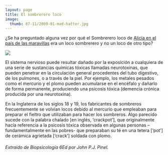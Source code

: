 ```yaml
---
layout: page
title: El sombrerero loco
image:
  thumb: 07-11/2009-01-mad-hatter.jpg
---
```


<p>¿Se ha preguntado alguna vez por qué el Sombrerero loco de <a href="http://es.wikipedia.org/wiki/Alicia_en_el_Pa&iacute;s_de_las_Maravillas" target="_blank">Alicia en el país de las maravillas</a> era un loco sombrerero y no un loco de otro tipo?</p>  <p><img src="{{ site.baseurl }}/images/07-11/2009-01-mad-hatter.jpg" /> </p>  <p>El sistema nervioso puede resultar dañado por la exposición a cualquiera de una serie de sustancias químicas tóxicas llamadas neurotoxinas, que pueden penetrar en la circulación general procedentes del tubo digestivo, de los pulmones, o a través de la piel. Por ejemplo, los metales pesados como el mercurio y el plomo pueden acumularse en el encéfalo y dañarlo de forma permanente, produciendo una psicosis tóxica (demencia crónica producida por una neurotoxina).</p>  <p>En la Inglaterra de los siglos 18 y 19, los fabricantes de sombreros frecuentemente se volvían locos debido al mercurio que empleaban para preparar el fieltro que utilizaban para hacer los sombreros. Algo parecido sucede con la palabra chalado [en inglés, ‘crackpot’], que originalmente hacía referencia a la psicosis tóxica observada en algunas personas –fundamentalmente en las pobres- que preparaban su té en una tetera [‘pot’] de cerámica agrietada [‘crack’] soldada con plomo.</p>  <h6>Extraído de Biopsicología 6Ed por John P.J. Pinel.</h6>
